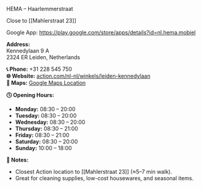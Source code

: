 HEMA – Haarlemmerstraat

Close to [[Mahlerstraat 23]]

Google App: https://play.google.com/store/apps/details?id=nl.hema.mobiel 

**Address:**  
Kennedylaan 9 A  
2324 ER Leiden, Netherlands

**📞 Phone:** +31 228 545 750  
**🌐 Website:** [action.com/nl-nl/winkels/leiden-kennedylaan](https://www.action.com/nl-nl/winkels/leiden-kennedylaan/?utm_campaign=localbusiness&utm_source=google&utm_medium=organic&utm_content=1258)  
**📍 Maps:** [Google Maps Location](https://maps.app.goo.gl/ndrW4iWyA7RSzp3eA)

**🕓 Opening Hours:**  
- **Monday:** 08:30 – 20:00  
- **Tuesday:** 08:30 – 20:00  
- **Wednesday:** 08:30 – 20:00  
- **Thursday:** 08:30 – 21:00  
- **Friday:** 08:30 – 21:00  
- **Saturday:** 08:30 – 20:00  
- **Sunday:** 10:00 – 18:00

**📝 Notes:**  
- Closest Action location to [[Mahlerstraat 23]] (≈5–7 min walk).  
- Great for cleaning supplies, low-cost housewares, and seasonal items.
